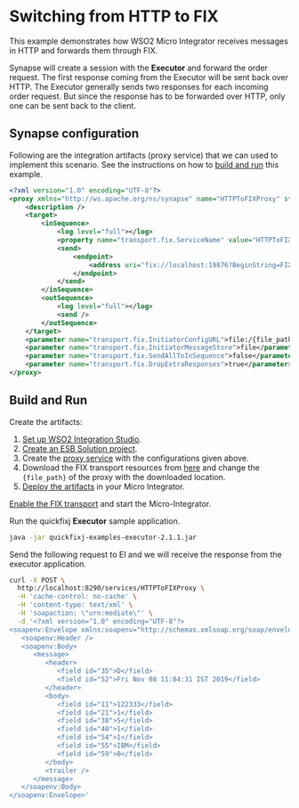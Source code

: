 # Switching from HTTP to FIX

This example demonstrates how WSO2 Micro Integrator receives messages in HTTP and forwards them through FIX.

Synapse will create a session with the **Executor** and forward the order request. The first response coming from the Executor will be sent back over HTTP. The Executor generally sends two responses for each incoming order request. But since the response has to be forwarded over HTTP, only one can be sent back to the client.

## Synapse configuration

Following are the integration artifacts (proxy service) that we can used to implement this scenario. See the instructions on how to [build and run](#build-and-run) this example.

```xml
<?xml version="1.0" encoding="UTF-8"?>
<proxy xmlns="http://ws.apache.org/ns/synapse" name="HTTPToFIXProxy" startOnLoad="true">
    <description />
    <target>
        <inSequence>
            <log level="full"></log>
            <property name="transport.fix.ServiceName" value="HTTPToFIXProxy" scope="axis2-client" />
            <send>
                <endpoint>
                    <address uri="fix://localhost:19876?BeginString=FIX.4.0&amp;SenderCompID=SYNAPSE&amp;TargetCompID=EXEC" />
                </endpoint>
            </send>
        </inSequence>
        <outSequence>
            <log level="full"></log>
            <send />
        </outSequence>
    </target>
    <parameter name="transport.fix.InitiatorConfigURL">file:/{file_path}/synapse-sender.cfg</parameter>
    <parameter name="transport.fix.InitiatorMessageStore">file</parameter>
    <parameter name="transport.fix.SendAllToInSequence">false</parameter>
    <parameter name="transport.fix.DropExtraResponses">true</parameter>
</proxy>
```

## Build and Run

Create the artifacts:

1. [Set up WSO2 Integration Studio](../../../../develop/installing-WSO2-Integration-Studio).
2. [Create an ESB Solution project](../../../../develop/creating-projects/#esb-config-project).
3. Create the [proxy service](../../../../develop/creating-artifacts/creating-a-proxy-service) with the configurations given above.
4. Download the FIX transport resources from [here](https://github.com/wso2-docs/WSO2_EI/tree/master/FIX-transport-resources) and change the `{file_path}` of the proxy with the downloaded location. 
5. [Deploy the artifacts](../../../../develop/deploy-and-run) in your Micro Integrator.

[Enable the FIX transport](../../../../setup/transport_configurations/configuring-transports/#configuring-the-fix-transport) and start the Micro-Integrator.

Run the quickfixj **Executor** sample application.

```bash
java -jar quickfixj-examples-executor-2.1.1.jar
```

Send the following request to EI and we will receive the response from the executor application.

```bash
curl -X POST \
  http://localhost:8290/services/HTTPToFIXProxy \
  -H 'cache-control: no-cache' \
  -H 'content-type: text/xml' \
  -H 'soapaction: \"urn:mediate\"' \
  -d '<?xml version="1.0" encoding="UTF-8"?>
<soapenv:Envelope xmlns:soapenv="http://schemas.xmlsoap.org/soap/envelope/">
   <soapenv:Header />
   <soapenv:Body>
      <message>
         <header>
            <field id="35">D</field>
            <field id="52">Fri Nov 08 11:04:31 IST 2019</field>
         </header>
         <body>
            <field id="11">122333</field>
            <field id="21">1</field>
            <field id="38">5</field>
            <field id="40">1</field>
            <field id="54">1</field>
            <field id="55">IBM</field>
            <field id="59">0</field>
         </body>
         <trailer />
      </message>
   </soapenv:Body>
</soapenv:Envelope>'
```